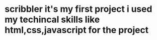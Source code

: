 # scribbler it's my first project i used my techincal skills like html,css,javascript for the project
